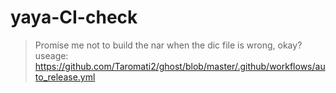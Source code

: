 # yaya-CI-check
 > Promise me not to build the nar when the dic file is wrong, okay?
useage: https://github.com/Taromati2/ghost/blob/master/.github/workflows/auto_release.yml
